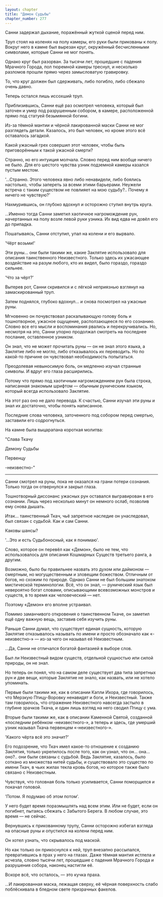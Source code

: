 ```yaml
---
layout: chapter
title: "Демон Судьбы"
chapter_number: 277
---
```


Санни задержал дыхание, поражённый жуткой сценой перед ним.

Труп стоял на коленях на полу камеры, его руки были прикованы к полу. Вокруг него в камне был вырезан круг, окружённый бесчисленными символами, которые Санни не мог понять.

Однако круг был разорван. За тысячи лет, прошедшие с падения Мрачного Города, пол тюремной камеры треснул, и несколько разломов прошли прямо через замысловатую гравировку.

То, что круг должен был сдерживать, либо погибло, либо сбежало очень давно.

Теперь остался лишь иссохший труп.

Приблизившись, Санни ещё раз осмотрел человека, который был заточен и умер под разрушенным собором, в камере, расположенной прямо под статуей безымянной богини.

Из-за тёмной мантии и чёрной лакированной маски Санни не мог разглядеть детали. Казалось, это был человек, но кроме этого всё оставалось загадкой.

Какой ужасный грех совершил этот человек, чтобы быть приговорённым к такой ужасной смерти?

Странно, но его интуиция молчала. Словно перед ним вообще ничего не было. Для его шестого чувства узник подземной камеры казался пустым местом.

'...Странно. Этого человека явно либо ненавидели, либо боялись настолько, чтобы запереть за всеми этими барьерами. Неужели встреча с таким существом не повлияет на мою судьбу?.. Почему я ничего не чувствую?'

Нахмурившись, он глубоко вдохнул и осторожно ступил внутрь круга.

...Именно тогда Санни заметил хаотичное нагромождение рун, начертанных на полу возле левой руки узника. Их вид едва не довёл его до припадка.

Пошатываясь, Санни отступил, упал на колени и его вырвало.

'Чёрт возьми!'

Эти руны... они были такими же, какие Заклятие использовало для описания таинственного Неизвестного. Только здесь их ужасающее воздействие на разум любого, кто их видел, было гораздо, гораздо сильнее.

'Что за чёрт?'

Вытерев рот, Санни скривился и с лёгкой неприязнью взглянул на замаскированный труп.

Затем поднялся, глубоко вдохнул... и снова посмотрел на ужасные руны.

Мгновенно он почувствовал раскалывающую голову боль и тошнотворное, ужасное ощущение, расползающееся по его сознанию. Словно все его мысли и воспоминания рвались и перекручивались. Но, несмотря на это, Санни упорно продолжал смотреть на последнее послание, оставленное узником.

Он знал, что не может прочитать руны — он не знал этого языка, а Заклятие либо не могло, либо отказывалось их переводить. Но по какой-то причине он чувствовал необходимость попытаться.

Преодолевая невыносимую боль, он медленно изучал странные символы. И вдруг его глаза расширились.

Потому что прямо под хаотичным нагромождением рун была строка, написанная знакомым шрифтом — обычным руническим языком, который всегда использовало Заклятие.

На этот раз оно не дало перевода. К счастью, Санни изучал эти руны и знал их достаточно, чтобы понять написанное.

Последние слова человека, заточенного под собором перед смертью, заставили его содрогнуться.

На камне была выцарапана короткая молитва:

"Слава Ткачу

Демону Судьбы

Первенцу

-неизвестно-"

***

Санни смотрел на руны, пока не оказался на грани потери сознания. Только тогда он отвернулся и закрыл глаза.

Тошнотворный диссонанс ужасных рун оставался выгравирован в его сознании. Лишь через несколько минут он немного ослаб, позволив ему снова дышать.

Итак... таинственный Ткач, чьё запретное наследие он унаследовал, был связан с судьбой. Как и сам Санни.

Каковы шансы?

'...Это и есть Судьбоносный, как я понимаю'.

Слово, которое он перевёл как «Демон», было не тем, что использовалось для описания Кошмарных Существ третьего ранга, а другим.

Возможно, было бы правильнее назвать это духом или даймоном — смертным, но могущественным и зловещим божеством. Отличным от богов, но схожим по природе. Однако Санни не был большим знатоком мистической терминологии. Всё, что он знал, — рунический язык был невероятно богат словами, описывающими всевозможных монстров и существ, в то время как человеческий — нет.

Поэтому «Демон» его вполне устраивал.

Помимо заманчивого откровения о таинственном Ткаче, он заметил ещё одну важную вещь, заставив себя изучить руны.

Раньше Санни думал, что существует единая сущность, которую Заклятие отказывалось называть по имени и просто обозначало как «-неизвестно-» — из-за чего он называл её Неизвестным.

...Да, Санни не отличался богатой фантазией в выборе слов.

Был ли Неизвестный видом существ, отдельной сущностью или силой природы, он не знал.

Но теперь он понял, что на самом деле существует два типа запретных рун и две вещи, которые Заклятие не знало, как назвать, или не хотело упоминать.

Первые были такими же, как в описании Капли Ихора, где говорилось, что Мерзкую Птицу-Воровку ненавидят и боги, и Неизвестный. Также там говорилось, что отражение Неизвестного навсегда застыло в глубине зрачков Ткача, и один лишь взгляд на него сводил Птицу с ума.

Вторые были такими же, как в описании Каменной Святой, созданной «последним ребёнком -неизвестного-», а теперь и здесь, где умерший узник называл Ткача первенцем «-неизвестного-».

'Какого чёрта всё это значит?'

Его подозрение, что Ткач имел какое-то отношение к созданию Заклятия, только укрепилось после того, как он узнал, что он... она... оно?.. они были связаны с судьбой. Ведь Заклятие, казалось, было соткано из множества нитей судьбы, и существовало это существо по имени Ткач, в чьих жилах текла кровь богов, но которое также было связано с Неизвестным.

Чувствуя, что головная боль только усиливается, Санни поморщился и покачал головой.

'Потом. Я подумаю об этом потом'.

У него будет время поразмышлять над всем этим. Или не будет, если он погибнет, пытаясь сбежать с Забытого Берега. В любом случае, это время — не сейчас.

Вернувшись к прикованному трупу, Санни осторожно избегал взгляда на опасные руны и опустился на колени перед ним.

Он хотел узнать, что скрывалось под маской.

Но как только он прикоснулся к ней, труп внезапно рассыпался, превратившись в прах у него на глазах. Даже тёмная мантия истлела и исчезла, словно тысячи лет, прошедшие с падения Мрачного Города и разрушения собора, наконец настигли её.

Вскоре всё, что осталось, — это кучка праха.

...И лакированная маска, лежащая сверху, её чёрная поверхность слабо поблёскивала в бледном свете призрачных факелов.

